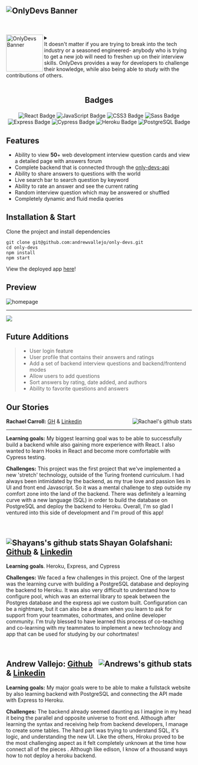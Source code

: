 <!-- 
# <p align="center">OnlyDevs</p>

 -->
![OnlyDevs Banner](https://user-images.githubusercontent.com/17935770/127781547-035e3833-99a7-4e6b-9d58-f29b9e03b2e6.png)
---

<br>
<br>
<details>
  <summary>
    <img align="left" width="100" height="100" alt="OnlyDevs Banner"
         src="https://user-images.githubusercontent.com/17935770/127760380-c144cb99-68bc-492c-8637-421a39d737fd.png">   
    <br>
     It doesn't matter if you are trying to break into the tech industry or a seasoned engineered-
    anybody who is trying to get a new job will need to freshen up on their interview skills. 
    OnlyDevs provides a way for developers to challenge their knowledge,
    while also being able to study with the contributions of others.    
  </summary>
  <br> 
  Get your head out of the gutter! This is an app made by devs for devs, and there's nothing crazy about that!
  Zero affiliations or correlation with any other sites, even those with similar names.
</details>
<br>

## <p align="center">  Badges </p>

<div align="center">  
<img src="https://img.shields.io/badge/React-61DAFB?logo=react&logoColor=000&style=flat-square" alt="React Badge">
<img src="https://img.shields.io/badge/JavaScript-F7DF1E?logo=javascript&logoColor=000&style=flat-square" alt="JavaScript Badge">
<img src="https://img.shields.io/badge/CSS3-1572B6?logo=css3&logoColor=fff&style=flat-square" alt="CSS3 Badge">
<img src="https://img.shields.io/badge/Sass-C69?logo=sass&logoColor=fff&style=flat-square" alt="Sass Badge"> 
<img src="https://img.shields.io/badge/Express-000?logo=express&logoColor=fff&style=flat-square" alt="Express Badge">
<img src="https://img.shields.io/badge/Cypress-17202C?logo=cypress&logoColor=fff&style=flat-square" alt="Cypress Badge"> 
<img src="https://img.shields.io/badge/Heroku-430098?logo=heroku&logoColor=fff&style=flat-square" alt="Heroku Badge"> 
<img src="https://img.shields.io/badge/PostgreSQL-4169E1?logo=postgresql&logoColor=fff&style=flat-square" alt="PostgreSQL Badge"> 
</div> 

## Features

 - Ability to view **50**+ web development interview question cards and view a detailed page with answers forum 
 - Complete backend that is connected through the [only-devs-api](https://github.com/andrewvallejo/only-devs-api)
 - Ability to share answers to questions with the world
 - Live search bar to search question by keyword 
 - Ability to rate an answer and see the current rating 
 - Random interview question which may be answered or shuffled
 - Completely dynamic and fluid media queries

## Installation & Start
Clone the project and install dependencies

```szh 
git clone git@github.com:andrewvallejo/only-devs.git
cd only-devs
npm install 
npm start
```

View the deployed app [here](https://onlydevs.herokuapp.com/)!

## Preview

![homepage](https://user-images.githubusercontent.com/17935770/127957715-a129ad3f-df7d-4b89-a591-2d74a13ea1bc.png)

---

<img align="center" src="https://user-images.githubusercontent.com/17935770/127956019-89ef06ff-0591-47d6-ab1a-5adae0a3fd1c.gif">

## Future Additions 

> - User login feature 
> - User profile that contains their answers and ratings 
> - Add a set of backend interview questions and backend/frontend modes 
> - Allow users to add questions
> - Sort answers by rating, date added, and authors
> - Ability to favorite questions and answers


## Our Stories

**Rachael Carroll:** [GH](https://www.github.com/rachaelcarroll)<img align='right' alt="Rachael's github stats" src="https://github-readme-stats.vercel.app/api?username=rachaelcarroll&hide=stars&show_icons=true&theme=cobalt">
&
[Linkedin](https://www.linkedin.com/in/rachaelcarroll/)

---

**Learning goals:**  My biggest learning goal was to be able to successfully build a backend while also gaining more experience with React. I also wanted to learn Hooks in React and become more comfortable with Cypress testing.

**Challenges:** This project was the first project that we've implemented a new 'stretch' technology, outside of the Turing frontend curriculum.  I had always been intimidated by the backend, as my true love and passion lies in UI and front end Javascript. So it was a mental challenge to step outside my comfort zone into the land of the backend.  There was definitely a learning curve with a new language (SQL) in order to build the database on PostgreSQL and deploy the backend to Heroku. Overall, I'm so glad I ventured into this side of development and I'm proud of this app!  

<br>

<img align='left' alt="Shayans's github stats" src="https://github-readme-stats.vercel.app/api?username=shayan-golafshani&hide=stars&show_icons=true&theme=ayu-mirage"> **Shayan Golafshani:** [Github](https://www.github.com/shayan-golafshani)
&
[Linkedin](https://www.linkedin.com/in/shayangolafshani/)
---

**Learning goals**. Heroku, Express, and Cypress

**Challenges:** We faced a few challenges in this project.  One of the largest was the learning curve with building a PostgreSQL database and deploying the backend to Heroku. It was also very difficult to understand how to configure pool, which was an external library to speak between the Postgres database and the express api we custom built. Configuration can be a nightmare, but it can also be a dream when you learn to ask for support from your teammates, cohortmates, and online developer community. I'm truly blessed to have learned this process of co-teaching and co-learning with my teammates to implement a new technology and app that can be used for studying by our cohortmates! 

<br>


**Andrew Vallejo:** [Github](https://www.github.com/andrewvallejo)<img align='right' alt="Andrews's github stats" src="https://github-readme-stats.vercel.app/api?username=andrewvallejo&hide=stars&show_icons=true&theme=maroongold">
 &
[Linkedin](https://www.linkedin.com/in/andrewvallejo/)
<br> 
---
**Learning goals:** My major goals were to be able to make a fullstack website by also learning backend with PostgreSQL and connecting the API made with Express to Heroku. 

**Challenges:** The backend already seemed daunting as I imagine in my head it being the parallel and opposite universe to front end. Although after learning the syntax and receiving help from backend developers, I manage to create some tables. The hard part was trying to understand SQL, it's logic, and understanding the new UI. Like the others, Hiroku proved to be the most challenging aspect as it felt completely unknown at the time how connect all of the pieces . Although like edison, I know of a thousand ways how to not deploy a heroku backend.

<br>
